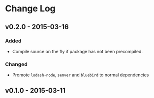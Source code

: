 # Change Log

## v0.2.0 - 2015-03-16
### Added
- Compile source on the fly if package has not been precompiled.

### Changed
- Promote `lodash-node`, `semver` and `bluebird` to normal dependencies

## v0.1.0 - 2015-03-11
